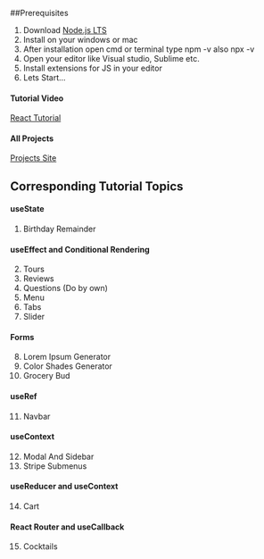 
##Prerequisites

1. Download [Node.js LTS](https://nodejs.org/en/)
2. Install on your windows or mac
3. After installation open cmd or terminal type npm -v also npx -v
4. Open your editor like Visual studio, Sublime etc.
5. Install extensions for JS in your editor
6. Lets Start...


#### Tutorial Video

[React Tutorial](https://youtu.be/iZhV0bILFb0)

#### All Projects

[Projects Site](https://react-projects.netlify.app/)

## Corresponding Tutorial Topics

#### useState

1. Birthday Remainder

#### useEffect and Conditional Rendering

2. Tours
3. Reviews
4. Questions (Do by own)
5. Menu
6. Tabs
7. Slider

#### Forms

8. Lorem Ipsum Generator
9. Color Shades Generator
10. Grocery Bud

#### useRef

11. Navbar

#### useContext

12. Modal And Sidebar
13. Stripe Submenus

#### useReducer and useContext

14. Cart

#### React Router and useCallback

15. Cocktails